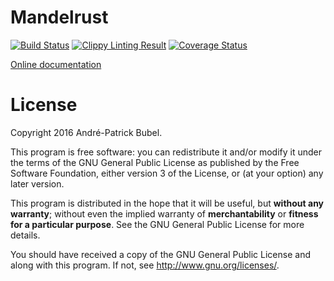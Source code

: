 Mandelrust
==========

[![Build Status](https://travis-ci.org/Moredread/mandelrust.svg?branch=master)](https://travis-ci.org/Moredread/mandelrust)
[![Clippy Linting Result](https://clippy.bashy.io/github/Moredread/mandelrust/master/badge.svg)](https://clippy.bashy.io/github/Moredread/mandelrust/master/log)
[![Coverage Status](https://coveralls.io/repos/github/Moredread/mandelrust/badge.svg?branch=master)](https://coveralls.io/github/Moredread/mandelrust?branch=master)

[Online documentation][docs]

[docs]: https://moredread.github.io/mandelrust/

License
=======

Copyright 2016 André-Patrick Bubel.

This program is free software: you can redistribute it and/or modify it under
the terms of the GNU General Public License as published by the Free Software
Foundation, either version 3 of the License, or (at your option) any later
version.

This program is distributed in the hope that it will be useful, but **without
any warranty**; without even the implied warranty of **merchantability** or
**fitness for a particular purpose**.  See the GNU General Public License for
more details.

You should have received a copy of the GNU General Public License and along with
this program. If not, see http://www.gnu.org/licenses/.
